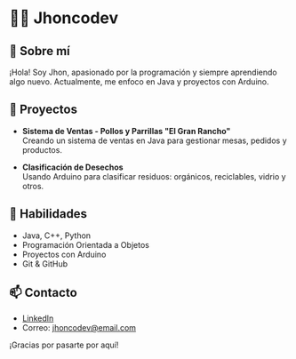 # 👨‍💻 Jhoncodev

## 👋 Sobre mí
¡Hola! Soy Jhon, apasionado por la programación y siempre aprendiendo algo nuevo. Actualmente, me enfoco en Java y proyectos con Arduino.

## 🚀 Proyectos
- **Sistema de Ventas - Pollos y Parrillas "El Gran Rancho"**  
  Creando un sistema de ventas en Java para gestionar mesas, pedidos y productos.

- **Clasificación de Desechos**  
  Usando Arduino para clasificar residuos: orgánicos, reciclables, vidrio y otros.

## 🔧 Habilidades
- Java, C++, Python
- Programación Orientada a Objetos
- Proyectos con Arduino
- Git & GitHub

## 📫 Contacto
- [LinkedIn](https://linkedin.com)  
- Correo: jhoncodev@email.com

¡Gracias por pasarte por aquí!
